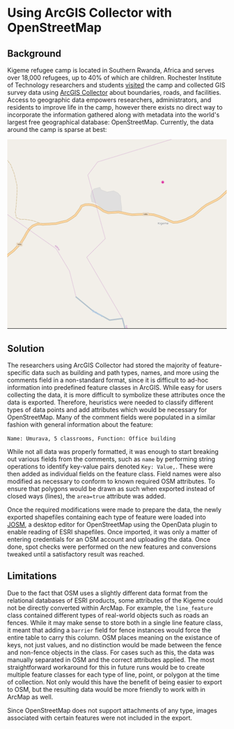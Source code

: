 # Using ArcGIS Collector with OpenStreetMap

## Background
Kigeme refugee camp is located in Southern Rwanda, Africa and serves over 18,000 refugees, up to 40% of which are children. Rochester Institute of Technology researchers and students [visited](https://www.rit.edu/news/story.php?id=54486) the camp and collected GIS survey data using [ArcGIS Collector](http://www.esri.com/products/collector-for-arcgis) about boundaries, roads, and facilities. Access to geographic data empowers researchers, administrators, and residents to improve life in the camp, however there exists no direct way to incorporate the information gathered along with metadata into the world's largest free geographical database: OpenStreetMap. Currently, the data around the camp is sparse at best:

![](https://github.com/kwm4385/ArcGIS_collector2OSM/raw/master/Screenshots/before.PNG)

## Solution
The researchers using ArcGIS Collector had stored the majority of feature-specific data such as building and path types, names, and more using the comments field in a non-standard format, since it is difficult to ad-hoc information into predefined feature classes in ArcGIS. While easy for users collecting the data, it is more difficult to symbolize these attributes once the data is exported. Therefore, heuristics were needed to classify different types of data points and add attributes which would be necessary for OpenStreetMap. Many of the comment fields were populated in a similar fashion with general information about the feature:

```Name: Umurava, 5 classrooms, Function: Office building```

While not all data was properly formatted, it was enough to start breaking out various fields from the comments, such as `name` by performing string operations to identify key-value pairs denoted `Key: Value,`. These were then added as individual fields on the feature class. Field names were also modified as necessary to conform to known required OSM attributes. To ensure that polygons would be drawn as such when exported instead of closed ways (lines), the `area=true` attribute was added. 

Once the required modifications were made to prepare the data, the newly exported shapefiles containing each type of feature were loaded into [JOSM](https://josm.openstreetmap.de/), a desktop editor for OpenStreetMap using the OpenData plugin to enable reading of ESRI shapefiles. Once imported, it was only a matter of entering credentials for an OSM account and uploading the data. Once done, spot checks were performed on the new features and conversions tweaked until a satisfactory result was reached.

## Limitations
Due to the fact that OSM uses a slightly different data format from the relational databases of ESRI products, some attributes of the Kigeme could not be directly converted within ArcMap. For example, the `line_feature` class contained different types of real-world objects such as roads an fences. While it may make sense to store both in a single line feature class, it meant that adding a `barrier` field for fence instances would force the entire table to carry this column. OSM places meaning on the existance of keys, not just values, and no distinction would be made between the fence and non-fence objects in the class. For cases such as this, the data was manually separated in OSM and the correct attributes applied. The most straightforward workaround for this in future runs would be to create multiple feature classes for each type of line, point, or polygon at the time of collection. Not only would this have the benefit of being easier to export to OSM, but the resulting data would be more friendly to work with in ArcMap as well.

Since OpenStreetMap does not support attachments of any type, images associated with certain features were not included in the export.
